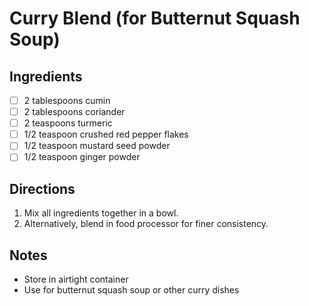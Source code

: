 # Curry Blend (for Butternut Squash Soup)

## Ingredients
- [ ] 2 tablespoons cumin
- [ ] 2 tablespoons coriander
- [ ] 2 teaspoons turmeric
- [ ] 1/2 teaspoon crushed red pepper flakes
- [ ] 1/2 teaspoon mustard seed powder
- [ ] 1/2 teaspoon ginger powder

## Directions
1. Mix all ingredients together in a bowl.
2. Alternatively, blend in food processor for finer consistency.

## Notes
- Store in airtight container
- Use for butternut squash soup or other curry dishes

